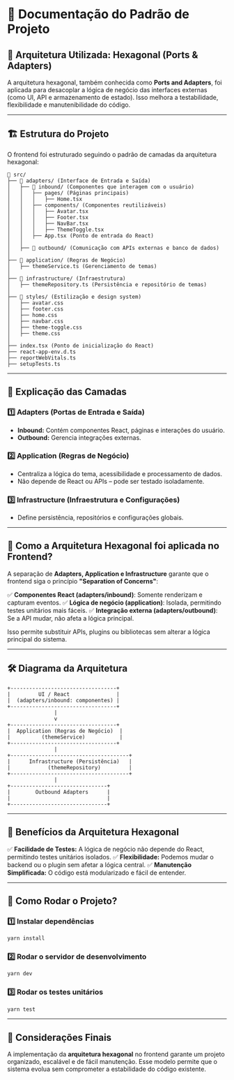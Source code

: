 # 📖 Documentação do Padrão de Projeto

## 📌 Arquitetura Utilizada: Hexagonal (Ports & Adapters)

A arquitetura hexagonal, também conhecida como **Ports and Adapters**, foi aplicada para desacoplar a lógica de negócio das interfaces externas (como UI, API e armazenamento de estado). Isso melhora a testabilidade, flexibilidade e manutenibilidade do código.

---

## 🏗 Estrutura do Projeto

O frontend foi estruturado seguindo o padrão de camadas da arquitetura hexagonal:

```
📂 src/
├── 📂 adapters/ (Interface de Entrada e Saída)
│   ├── 📂 inbound/ (Componentes que interagem com o usuário)
│   │   ├── pages/ (Páginas principais)
│   │   │   ├── Home.tsx
│   │   ├── components/ (Componentes reutilizáveis)
│   │   │   ├── Avatar.tsx
│   │   │   ├── Footer.tsx
│   │   │   ├── NavBar.tsx
│   │   │   ├── ThemeToggle.tsx
│   │   ├── App.tsx (Ponto de entrada do React)
│   │
│   ├── 📂 outbound/ (Comunicação com APIs externas e banco de dados)
│
├── 📂 application/ (Regras de Negócio)
│   ├── themeService.ts (Gerenciamento de temas)
│
├── 📂 infrastructure/ (Infraestrutura)
│   ├── themeRepository.ts (Persistência e repositório de temas)
│
├── 📂 styles/ (Estilização e design system)
│   ├── avatar.css
│   ├── footer.css
│   ├── home.css
│   ├── navbar.css
│   ├── theme-toggle.css
│   ├── theme.css
│
├── index.tsx (Ponto de inicialização do React)
├── react-app-env.d.ts
├── reportWebVitals.ts
├── setupTests.ts
```

---

## 🎯 Explicação das Camadas

### 1️⃣ **Adapters (Portas de Entrada e Saída)**

- **Inbound:** Contém componentes React, páginas e interações do usuário.
- **Outbound:** Gerencia integrações externas.

### 2️⃣ **Application (Regras de Negócio)**

- Centraliza a lógica do tema, acessibilidade e processamento de dados.
- Não depende de React ou APIs – pode ser testado isoladamente.

### 3️⃣ **Infrastructure (Infraestrutura e Configurações)**

- Define persistência, repositórios e configurações globais.

---

## 📝 Como a Arquitetura Hexagonal foi aplicada no Frontend?

A separação de **Adapters, Application e Infrastructure** garante que o frontend siga o princípio **"Separation of Concerns"**:

✅ **Componentes React (adapters/inbound)**: Somente renderizam e capturam eventos.
✅ **Lógica de negócio (application)**: Isolada, permitindo testes unitários mais fáceis.
✅ **Integração externa (adapters/outbound)**: Se a API mudar, não afeta a lógica principal.

Isso permite substituir APIs, plugins ou bibliotecas sem alterar a lógica principal do sistema.

---

## 🛠 Diagrama da Arquitetura

```
+----------------------------------+
|         UI / React               |
|  (adapters/inbound: componentes) |
+----------------------------------+
               |
               v
+----------------------------------+
|  Application (Regras de Negócio)  |
|          (themeService)           |
+----------------------------------+
               |
+--------------------------------------+
|      Infrastructure (Persistência)   |
|            (themeRepository)         |
+--------------------------------------+
               |
+-------------------------------+
|        Outbound Adapters      |
|                               |
+-------------------------------+
```

---

## 📌 Benefícios da Arquitetura Hexagonal

✅ **Facilidade de Testes:** A lógica de negócio não depende do React, permitindo testes unitários isolados.
✅ **Flexibilidade:** Podemos mudar o backend ou o plugin sem afetar a lógica central.
✅ **Manutenção Simplificada:** O código está modularizado e fácil de entender.

---

## 🚀 Como Rodar o Projeto?

### **1️⃣ Instalar dependências**

```sh
yarn install
```

### **2️⃣ Rodar o servidor de desenvolvimento**

```sh
yarn dev
```

### **3️⃣ Rodar os testes unitários**

```sh
yarn test
```

---

## 📜 Considerações Finais

A implementação da **arquitetura hexagonal** no frontend garante um projeto organizado, escalável e de fácil manutenção. Esse modelo permite que o sistema evolua sem comprometer a estabilidade do código existente.
